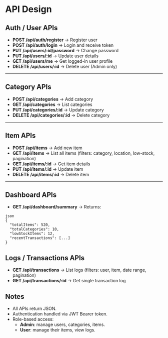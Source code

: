 # API Design

## Auth / User APIs
- **POST /api/auth/register** → Register user
- **POST /api/auth/login** → Login and receive token
- **PUT /api/users/:id/password** → Change password
- **PUT /api/users/:id** → Update user details
- **GET /api/users/me** → Get logged-in user profile
- **DELETE /api/users/:id** → Delete user (Admin only)

---

## Category APIs
- **POST /api/categories** → Add category
- **GET /api/categories** → List categories
- **PUT /api/categories/:id** → Update category
- **DELETE /api/categories/:id** → Delete category

---

## Item APIs
- **POST /api/items** → Add new item
- **GET /api/items** → List all items (filters: category, location, low-stock, pagination)
- **GET /api/items/:id** → Get item details
- **PUT /api/items/:id** → Update item
- **DELETE /api/items/:id** → Delete item

---

## Dashboard APIs
- **GET /api/dashboard/summary** → Returns:
```
json
{
  "totalItems": 520,
  "totalCategories": 10,
  "lowStockItems": 12,
  "recentTransactions": [...]
}

```
## Logs / Transactions APIs
- **GET /api/transactions** → List logs (filters: user, item, date range, pagination)
- **GET /api/transactions/:id** → Get single transaction log
## Notes
- All APIs return JSON.
- Authentication handled via JWT Bearer token.
- Role-based access:
  - **Admin**: manage users, categories, items.
  - **User**: manage their items, view logs.